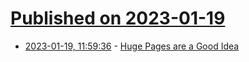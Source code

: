 # [Published on 2023-01-19](index.md)

* [2023-01-19, 11:59:36](https://lobste.rs/s/hwf01p/huge_pages_are_good_idea) - [Huge Pages are a Good Idea](https://www.evanjones.ca/hugepages-are-a-good-idea.html)
